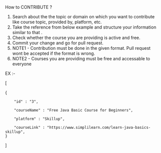 How to CONTRIBUTE ?

1. Search about the the topic or domain on which you want to contribute like course topic, provided by, platform, etc.
2. Take the reference from below example and structure your information similar to that .
3. Check whether the course you are providing is active and free.
4. Commit your change and go for pull request.
6. NOTE1 - Contribution must be done in the given format. Pull request wont be accepted if the format is wrong.
7. NOTE2 -  Courses you are providing must be free and accessable to everyone

EX :-

[

  {
  
        "id" : "3",
        
        "courseName" : "Free Java Basic Course for Beginners",
        
        "platform" : "Skillup",
        
        "courseLink" : "https://www.simplilearn.com/learn-java-basics-skillup",
    }
    
]
